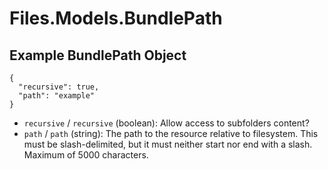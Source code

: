 # Files.Models.BundlePath

## Example BundlePath Object

```
{
  "recursive": true,
  "path": "example"
}
```

* `recursive` / `recursive`  (boolean): Allow access to subfolders content?
* `path` / `path`  (string): The path to the resource relative to filesystem. This must be slash-delimited, but it must neither start nor end with a slash. Maximum of 5000 characters.
